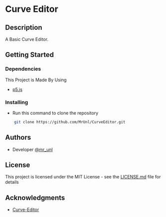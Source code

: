 # Curve Editor


## Description

A Basic Curve Editor.

## Getting Started

### Dependencies

This Project is Made By Using
* [p5.js](https://p5js.org/reference)

### Installing

* Run this command to clone the repository
```bash
    git clone https://github.com/MrUnl/CurveEditor.git
```

## Authors

* Developer
 [@mr_unl](https://instagram.com/mr_unl)

## License

This project is licensed under the MIT License - see the [LICENSE.md](LICENSE.md) file for details

## Acknowledgments

* [Curve-Editor](https://github.com/SebLague/Curve-Editor)
